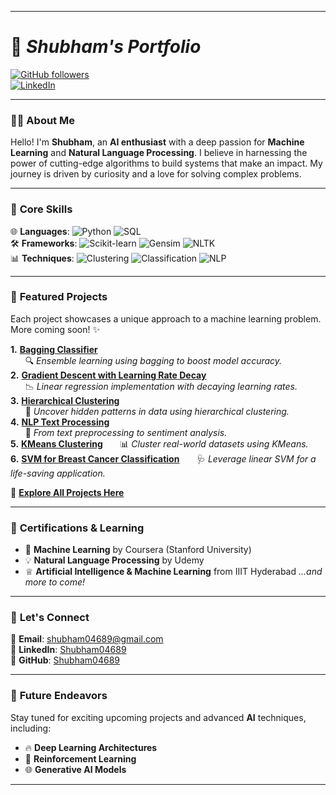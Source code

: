 
---

# 🌟 *Shubham's Portfolio*  
[![GitHub followers](https://img.shields.io/github/followers/Shubham04689?label=Follow&style=social)](https://github.com/Shubham04689)  
[![LinkedIn](https://img.shields.io/badge/-Shubham04689-blue?style=flat-square&logo=Linkedin&logoColor=white&link=https://www.linkedin.com/in/shubham04689/)](https://www.linkedin.com/in/shubham04689/)

---

### 👨‍💻 **About Me**  
Hello! I'm **Shubham**, an **AI enthusiast** with a deep passion for **Machine Learning** and **Natural Language Processing**. I believe in harnessing the power of cutting-edge algorithms to build systems that make an impact. My journey is driven by curiosity and a love for solving complex problems.

---

### 🧠 **Core Skills**  
🌐 **Languages**: ![Python](https://img.shields.io/badge/-Python-3776AB?logo=python&logoColor=white&style=flat-square) ![SQL](https://img.shields.io/badge/-SQL-4479A1?logo=postgresql&logoColor=white&style=flat-square)  
🛠️ **Frameworks**: ![Scikit-learn](https://img.shields.io/badge/-Scikit--learn-F7931E?logo=scikit-learn&logoColor=white&style=flat-square) ![Gensim](https://img.shields.io/badge/-Gensim-619B2A?style=flat-square) ![NLTK](https://img.shields.io/badge/-NLTK-026e00?style=flat-square)  
📊 **Techniques**: ![Clustering](https://img.shields.io/badge/-Clustering-333333?style=flat-square) ![Classification](https://img.shields.io/badge/-Classification-007EC6?style=flat-square) ![NLP](https://img.shields.io/badge/-NLP-purple?style=flat-square)

---

### 🚀 **Featured Projects**  
Each project showcases a unique approach to a machine learning problem. More coming soon! ✨  

**1.** [**Bagging Classifier**](https://github.com/Shubham04689/colab_notebooks/blob/main/Bagging_Classifier.ipynb)  
&nbsp;&nbsp;&nbsp;&nbsp;&nbsp;&nbsp;🔍 _Ensemble learning using bagging to boost model accuracy._  
**2.** [**Gradient Descent with Learning Rate Decay**](https://github.com/Shubham04689/colab_notebooks/blob/main/Batch_GD_LR_decay.ipynb)  
&nbsp;&nbsp;&nbsp;&nbsp;&nbsp;&nbsp;📉 _Linear regression implementation with decaying learning rates._  
**3.** [**Hierarchical Clustering**](https://github.com/Shubham04689/colab_notebooks/blob/main/Hierarchical_Clustering.ipynb)  
&nbsp;&nbsp;&nbsp;&nbsp;&nbsp;&nbsp;🔗 _Uncover hidden patterns in data using hierarchical clustering._  
**4.** [**NLP Text Processing**](https://github.com/Shubham04689/colab_notebooks/blob/main/NLP.ipynb)  
&nbsp;&nbsp;&nbsp;&nbsp;&nbsp;&nbsp;💬 _From text preprocessing to sentiment analysis._  
**5.** [**KMeans Clustering**](https://github.com/Shubham04689/colab_notebooks/blob/main/Kmeans_Clustering.ipynb)
&nbsp;&nbsp;&nbsp;&nbsp;&nbsp;&nbsp;📊 _Cluster real-world datasets using KMeans._  
**6.** [**SVM for Breast Cancer Classification**](https://github.com/Shubham04689/colab_notebooks/blob/main/SVM_Linear_Classifer_Breast_Cancer.ipynb)
&nbsp;&nbsp;&nbsp;&nbsp;&nbsp;&nbsp;🩺 _Leverage linear SVM for a life-saving application._  

🔗 **[Explore All Projects Here](https://github.com/Shubham04689?tab=repositories)**  

---

### 📜 **Certifications & Learning**  
- 📖   **Machine Learning** by Coursera (Stanford University)  
- 💡   **Natural Language Processing** by Udemy
- ♕    **Artificial Intelligence & Machine Learning** from IIIT Hyderabad
*...and more to come!*  

---

### 🌟 **Let's Connect**  
📧 **Email**: [shubham04689@gmail.com](mailto:your-email@example.com)  
💼 **LinkedIn**: [Shubham04689](https://www.linkedin.com/in/shubham04689/)  
🔗 **GitHub**: [Shubham04689](https://github.com/Shubham04689)  

---

### 🎯 **Future Endeavors**  
Stay tuned for exciting upcoming projects and advanced **AI** techniques, including:  
- 🔥 **Deep Learning Architectures**  
- 🧠 **Reinforcement Learning**  
- 🌐 **Generative AI Models**  

---
